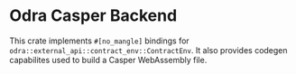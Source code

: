 # Odra Casper Backend

This crate implements `#[no_mangle]` bindings for `odra::external_api::contract_env::ContractEnv`.
It also provides codegen capabilites used to build a Casper WebAssembly file.
